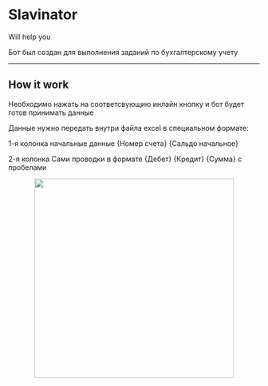 # Slavinator
Will help you

Бот был создан для выполнения заданий по бухгалтерскому учету 

---

## How it work
<article>
  Необходимо нажать на соответсвующию инлайн кнопку и бот будет готов принимать данные
  
  Данные нужно передать внутри файла excel в специальном формате:
  <p>
    1-я колонка начальные данные {Номер счета} {Сальдо начальное}
  </p>
  <p>
    2-я колонка Сами проводки в формате {Дебет} {Кредит} {Сумма} с пробелами
  </p>
</article>
<div id="header" align="center">
  <img src="https://i.imgur.com/CcxoCn5.gif" width="400"/>
</div>
